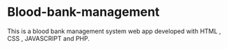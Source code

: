 # Blood-bank-management
This is a blood bank management system web app developed with HTML , CSS , JAVASCRIPT and PHP.
